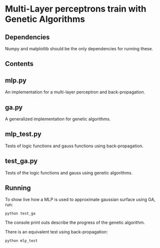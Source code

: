 # Multi-Layer perceptrons train with Genetic Algorithms

## Dependencies
Numpy and matplotlib should be the only dependencies for running these.

## Contents

mlp.py
------
An implementation for a multi-layer perceptron and back-propagation.

ga.py
-----
A generalized implementation for genetic algorithms.

mlp_test.py
-----------
Tests of logic functions and gauss functions using back-propagation.

test_ga.py
----------
Tests of the logic functions and gauss using genetic algorithms.

## Running
To show live how a MLP is used to approximate gaussian surface using GA, run:
```
python test_ga
```
The console print outs describe the progress of the genetic algorithm.

There is an equivalent test using back-propagation:
```
python mlp_test
```
